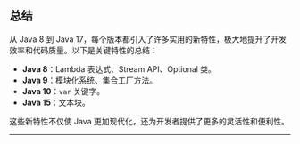 ## **总结**

从 Java 8 到 Java 17，每个版本都引入了许多实用的新特性，极大地提升了开发效率和代码质量。以下是关键特性的总结：

- **Java 8**：Lambda 表达式、Stream API、Optional 类。
- **Java 9**：模块化系统、集合工厂方法。
- **Java 10**：`var` 关键字。
- **Java 15**：文本块。

这些新特性不仅使 Java 更加现代化，还为开发者提供了更多的灵活性和便利性。

---